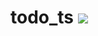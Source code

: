 # todo_ts <a href="https://codeclimate.com/github/FabCode67/todo_ts_bn/maintainability"><img src="https://api.codeclimate.com/v1/badges/747a12db46ffd4c33432/maintainability" /></a>
